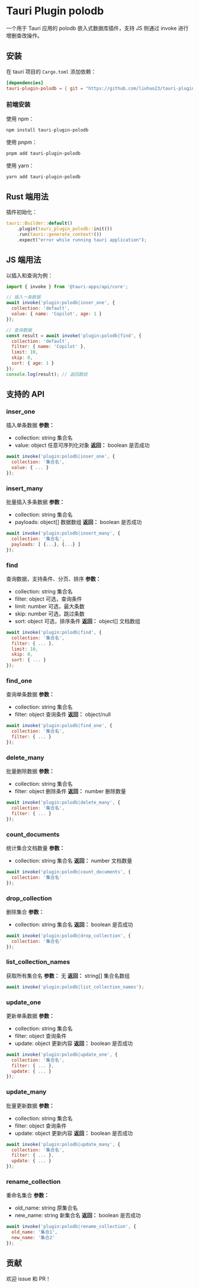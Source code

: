 
# Tauri Plugin polodb

一个用于 Tauri 应用的 polodb 嵌入式数据库插件，支持 JS 侧通过 invoke 进行增删查改操作。

## 安装


在 tauri 项目的 `Cargo.toml` 添加依赖：

```toml
[dependencies]
tauri-plugin-polodb = { git = "https://github.com/liuhuo23/tauri-plugin-polodb.git" }
```

### 前端安装

使用 npm：
```sh
npm install tauri-plugin-polodb
```

使用 pnpm：
```sh
pnpm add tauri-plugin-polodb
```

使用 yarn：
```sh
yarn add tauri-plugin-polodb
```

## Rust 端用法

插件初始化：

```rust
tauri::Builder::default()
    .plugin(tauri_plugin_polodb::init())
    .run(tauri::generate_context!())
    .expect("error while running tauri application");
```

## JS 端用法

以插入和查询为例：

```js
import { invoke } from '@tauri-apps/api/core';

// 插入一条数据
await invoke('plugin:polodb|inser_one', {
  collection: 'default',
  value: { name: 'Copilot', age: 1 }
});

// 查询数据
const result = await invoke('plugin:polodb|find', {
  collection: 'default',
  filter: { name: 'Copilot' },
  limit: 10,
  skip: 0,
  sort: { age: 1 }
});
console.log(result); // 返回数组
```



## 支持的 API

### inser_one
插入单条数据
**参数：**
- collection: string 集合名
- value: object 任意可序列化对象
**返回：** boolean 是否成功
```js
await invoke('plugin:polodb|inser_one', {
  collection: '集合名',
  value: { ... }
});
```

### insert_many
批量插入多条数据
**参数：**
- collection: string 集合名
- payloads: object[] 数据数组
**返回：** boolean 是否成功
```js
await invoke('plugin:polodb|insert_many', {
  collection: '集合名',
  payloads: [ {...}, {...} ]
});
```

### find
查询数据，支持条件、分页、排序
**参数：**
- collection: string 集合名
- filter: object 可选，查询条件
- limit: number 可选，最大条数
- skip: number 可选，跳过条数
- sort: object 可选，排序条件
**返回：** object[] 文档数组
```js
await invoke('plugin:polodb|find', {
  collection: '集合名',
  filter: { ... },
  limit: 10,
  skip: 0,
  sort: { ... }
});
```

### find_one
查询单条数据
**参数：**
- collection: string 集合名
- filter: object 查询条件
**返回：** object/null
```js
await invoke('plugin:polodb|find_one', {
  collection: '集合名',
  filter: { ... }
});
```

### delete_many
批量删除数据
**参数：**
- collection: string 集合名
- filter: object 删除条件
**返回：** number 删除数量
```js
await invoke('plugin:polodb|delete_many', {
  collection: '集合名',
  filter: { ... }
});
```

### count_documents
统计集合文档数量
**参数：**
- collection: string 集合名
**返回：** number 文档数量
```js
await invoke('plugin:polodb|count_documents', {
  collection: '集合名'
});
```

### drop_collection
删除集合
**参数：**
- collection: string 集合名
**返回：** boolean 是否成功
```js
await invoke('plugin:polodb|drop_collection', {
  collection: '集合名'
});
```

### list_collection_names
获取所有集合名
**参数：** 无
**返回：** string[] 集合名数组
```js
await invoke('plugin:polodb|list_collection_names');
```


### update_one
更新单条数据
**参数：**
- collection: string 集合名
- filter: object 查询条件
- update: object 更新内容
**返回：** boolean 是否成功
```js
await invoke('plugin:polodb|update_one', {
  collection: '集合名',
  filter: { ... },
  update: { ... }
});
```

### update_many
批量更新数据
**参数：**
- collection: string 集合名
- filter: object 查询条件
- update: object 更新内容
**返回：** boolean 是否成功
```js
await invoke('plugin:polodb|update_many', {
  collection: '集合名',
  filter: { ... },
  update: { ... }
});
```

### rename_collection
重命名集合
**参数：**
- old_name: string 原集合名
- new_name: string 新集合名
**返回：** boolean 是否成功
```js
await invoke('plugin:polodb|rename_collection', {
  old_name: '集合1',
  new_name: '集合2'
});
```
## 贡献

欢迎 issue 和 PR！
